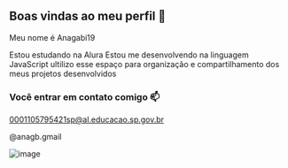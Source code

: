 ## Boas vindas ao meu perfil 💙

Meu nome é Anagabi19

Estou estudando na Alura
Estou me desenvolvendo na linguagem JavaScript
ultilizo esse espaço para organização e compartilhamento dos meus projetos desenvolvidos

### Você entrar em contato comigo 📫

0001105795421sp@al.educacao.sp.gov.br

@anagb.gmail

![image](https://github.com/Anagabi19/Anagabi19/assets/170945191/f3448bc6-1639-4dbd-9cfd-82daa96a37f2)

